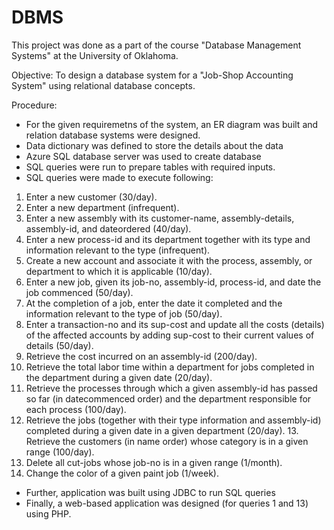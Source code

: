# DBMS
This project was done as a part of the course "Database Management Systems" at the University of Oklahoma.

Objective: To design a database system for a "Job-Shop Accounting System" using relational database concepts.

Procedure:
- For the given requiremetns of the system, an ER diagram was built and relation database systems were designed.
- Data dictionary was defined to store the details about the data
- Azure SQL database server was used to create database
- SQL queries were run to prepare tables with required inputs.
- SQL queries were made to execute following:

1. Enter a new customer (30/day).
2. Enter a new department (infrequent).
3. Enter a new assembly with its customer-name, assembly-details, assembly-id, and dateordered (40/day).
4. Enter a new process-id and its department together with its type and information relevant to the type (infrequent).
5. Create a new account and associate it with the process, assembly, or department to which it is applicable (10/day).
6. Enter a new job, given its job-no, assembly-id, process-id, and date the job commenced (50/day). 
7. At the completion of a job, enter the date it completed and the information relevant to the type of job (50/day).
8. Enter a transaction-no and its sup-cost and update all the costs (details) of the affected accounts by adding sup-cost to their current values of details (50/day).
9. Retrieve the cost incurred on an assembly-id (200/day). 
10. Retrieve the total labor time within a department for jobs completed in the department during a given date (20/day).
11. Retrieve the processes through which a given assembly-id has passed so far (in datecommenced order) and the department responsible for each process (100/day).
12. Retrieve the jobs (together with their type information and assembly-id) completed during a given date in a given department (20/day). 13. Retrieve the customers (in name order) whose category is in a given range (100/day). 
14. Delete all cut-jobs whose job-no is in a given range (1/month).
15. Change the color of a given paint job (1/week).

- Further, application was built using JDBC to run SQL queries
- Finally, a web-based application was designed (for queries 1 and 13) using PHP.
